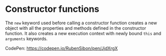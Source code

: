 # Constructor functions

The `new` keyword used before calling a constructor function creates a new object with all the properties and methods defined in the constructor function. It also creates a new execution context with newly bound `this` and `arguments` keywords.

CodePen: https://codepen.io/RubenSibon/pen/JjdXrgX